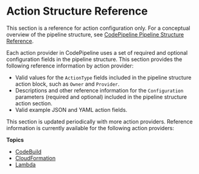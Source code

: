 # Action Structure Reference<a name="action-reference"></a>

This section is a reference for action configuration only\. For a conceptual overview of the pipeline structure, see [CodePipeline Pipeline Structure Reference](reference-pipeline-structure.md)\.

Each action provider in CodePipeline uses a set of required and optional configuration fields in the pipeline structure\. This section provides the following reference information by action provider:
+ Valid values for the `ActionType` fields included in the pipeline structure action block, such as `Owner` and `Provider`\.
+ Descriptions and other reference information for the `Configuration` parameters \(required and optional\) included in the pipeline structure action section\.
+ Valid example JSON and YAML action fields\.

This section is updated periodically with more action providers\. Reference information is currently available for the following action providers:

**Topics**
+ [CodeBuild](action-reference-CodeBuild.md)
+ [CloudFormation](action-reference-CloudFormation.md)
+ [Lambda](action-reference-Lambda.md)